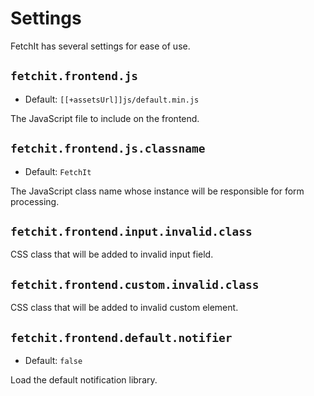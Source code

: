 # Settings

FetchIt has several settings for ease of use.

## `fetchit.frontend.js`

- Default: `[[+assetsUrl]]js/default.min.js`

The JavaScript file to include on the frontend.

## `fetchit.frontend.js.classname`

- Default: `FetchIt`

The JavaScript class name whose instance will be responsible for form processing.

## `fetchit.frontend.input.invalid.class`

CSS class that will be added to invalid input field.

## `fetchit.frontend.custom.invalid.class`

CSS class that will be added to invalid custom element.

## `fetchit.frontend.default.notifier`

- Default: `false`

Load the default notification library.
